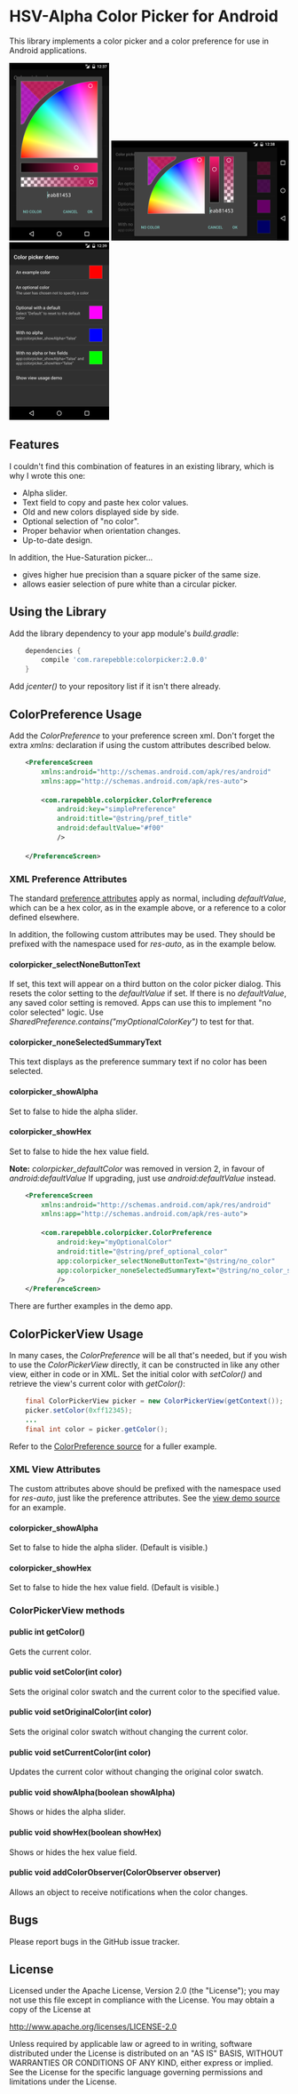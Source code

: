 # HSV-Alpha Color Picker for Android

This library implements a color picker and a color preference for use in Android applications.

![Portrait](docs/portrait.png) ![Landscape](docs/landscape.png) ![Preferences](docs/preference.png)

## Features

I couldn't find this combination of features in an existing library, which is why I wrote this one:

* Alpha slider.
* Text field to copy and paste hex color values.
* Old and new colors displayed side by side.
* Optional selection of "no color".
* Proper behavior when orientation changes.
* Up-to-date design.

In addition, the Hue-Saturation picker...

* gives higher hue precision than a square picker of the same size.
* allows easier selection of pure white than a circular picker.

## Using the Library

Add the library dependency to your app module's *build.gradle*:

```groovy
    dependencies {
        compile 'com.rarepebble:colorpicker:2.0.0'
    }
```
Add *jcenter()* to your repository list if it isn't there already.

## ColorPreference Usage

Add the *ColorPreference* to your preference screen xml. Don't forget the extra *xmlns:*
declaration if using the custom attributes described below.

```xml
    <PreferenceScreen
        xmlns:android="http://schemas.android.com/apk/res/android"
        xmlns:app="http://schemas.android.com/apk/res-auto">

        <com.rarepebble.colorpicker.ColorPreference
            android:key="simplePreference"
            android:title="@string/pref_title"
            android:defaultValue="#f00"
            />

    </PreferenceScreen>
```

### XML Preference Attributes

The standard [preference attributes](https://developer.android.com/reference/android/preference/Preference.html#lattrs)
apply as normal, including *defaultValue*, which can be a hex color, as in the example above, or a
reference to a color defined elsewhere.

In addition, the following custom attributes may be used. They should be prefixed with the
namespace used for *res-auto*, as in the example below.

#### colorpicker_selectNoneButtonText

If set, this text will appear on a third button on the color picker dialog.
This resets the color setting to the *defaultValue* if set.
If there is no *defaultValue*, any saved color setting is removed. Apps can use this to implement
"no color selected" logic. Use *SharedPreference.contains("myOptionalColorKey")* to test for that.

#### colorpicker_noneSelectedSummaryText

This text displays as the preference summary text if no color has been selected.

#### colorpicker_showAlpha

Set to false to hide the alpha slider.

#### colorpicker_showHex

Set to false to hide the hex value field.

**Note:** *colorpicker_defaultColor* was removed in version 2, in favour of *android:defaultValue*
If upgrading, just use *android:defaultValue* instead.


```xml
    <PreferenceScreen
        xmlns:android="http://schemas.android.com/apk/res/android"
        xmlns:app="http://schemas.android.com/apk/res-auto">

        <com.rarepebble.colorpicker.ColorPreference
            android:key="myOptionalColor"
            android:title="@string/pref_optional_color"
            app:colorpicker_selectNoneButtonText="@string/no_color"
            app:colorpicker_noneSelectedSummaryText="@string/no_color_selected"
            />
    </PreferenceScreen>
```

There are further examples in the demo app.

## ColorPickerView Usage

In many cases, the *ColorPreference* will be all that's needed, but if you wish to use the
*ColorPickerView* directly, it can be constructed in like any other view, either in code or in XML.
Set the initial color with *setColor()* and retrieve the view's current color with *getColor()*:

```java
    final ColorPickerView picker = new ColorPickerView(getContext());
    picker.setColor(0xff12345);
    ...
    final int color = picker.getColor();
```

Refer to the [ColorPreference source](colorpicker/src/main/java/com/rarepebble/colorpicker/ColorPreference.java?ts=4)
for a fuller example.

### XML View Attributes

The custom attributes above should be prefixed with the namespace used for *res-auto*, just like
the preference attributes. See the [view demo source](demo_app/src/main/res/layout/view_demo.xml)
for an example.

#### colorpicker_showAlpha

Set to false to hide the alpha slider. (Default is visible.)

#### colorpicker_showHex

Set to false to hide the hex value field. (Default is visible.)

### ColorPickerView methods

#### public int getColor()

Gets the current color.

#### public void setColor(int color)

Sets the original color swatch and the current color to the specified value.

#### public void setOriginalColor(int color)

Sets the original color swatch without changing the current color.

#### public void setCurrentColor(int color)

Updates the current color without changing the original color swatch.

#### public void showAlpha(boolean showAlpha)

Shows or hides the alpha slider.

#### public void showHex(boolean showHex)

Shows or hides the hex value field.

#### public void addColorObserver(ColorObserver observer)

Allows an object to receive notifications when the color changes.

## Bugs

Please report bugs in the GitHub issue tracker.

## License

Licensed under the Apache License, Version 2.0 (the "License");
you may not use this file except in compliance with the License.
You may obtain a copy of the License at

http://www.apache.org/licenses/LICENSE-2.0

Unless required by applicable law or agreed to in writing, software
distributed under the License is distributed on an "AS IS" BASIS,
WITHOUT WARRANTIES OR CONDITIONS OF ANY KIND, either express or implied.
See the License for the specific language governing permissions and
limitations under the License.
